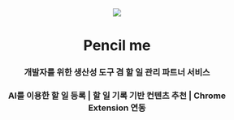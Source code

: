 ## 

<div align="center">
    <img src="https://avatars.githubusercontent.com/u/150117859?s=200&v=4" />
    <h1>Pencil me</h1>
    <h3>개발자를 위한 생산성 도구 겸 할 일 관리 파트너 서비스</h3>
    <h3>AI를 이용한 할 일 등록 | 할 일 기록 기반 컨텐츠 추천 | Chrome Extension 연동</h3>
</div>
